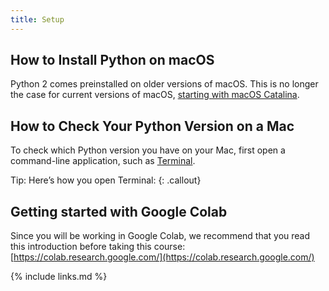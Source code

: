 ```yaml
---
title: Setup
---
```

## How to Install Python on macOS
Python 2 comes preinstalled on older versions of macOS. This is no longer the case for current versions of macOS, [starting with macOS Catalina](https://developer.apple.com/documentation/macos-release-notes/macos-catalina-10_15-release-notes#Scripting-Language-Runtimes).

## How to Check Your Python Version on a Mac
To check which Python version you have on your Mac, first open a command-line application, such as [Terminal](https://realpython.com/courses/using-terminal-macos/).

Tip: Here’s how you open Terminal:
{: .callout}

## Getting started with Google Colab

Since you will be working in Google Colab, we recommend that you read this introduction before taking this course:  
[https://colab.research.google.com/](https://colab.research.google.com/)


{% include links.md %}